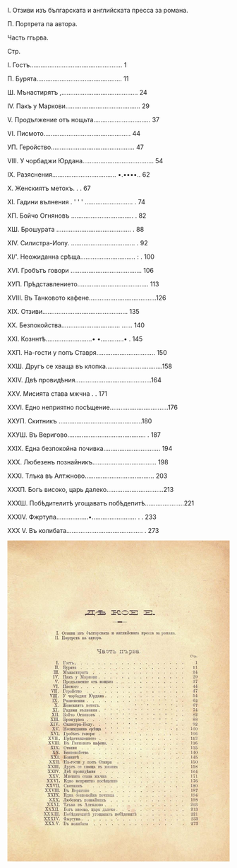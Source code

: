 ﻿I. Отзиви изъ българската и английската пресса за романа.

П. Портрета па автора.

Часть ггьрва.

Стр.

I.	Гостъ.................................................... 1

П.	Бурята................................................ 11

Ш.	Мънастирятъ ,........................................... 24

IV.	Пакъ у Маркови.......................................... 29

V.	Продължение отъ	нощьта................................ 37

VI.	Писмото................................................. 44

УП.	Геройство............................................... 47

VIII.	У чорбаджи Юрдана........................................ 54

IX.	Разяснения.................................... •.••••..	62

X.	Женскиятъ метохъ.	 .	.	67

XI.	Гадини вълнения . ' ' ' ...........................	.	74

ХП.	Бойчо Огняновъ ...................................   .	82

ХШ.	Брошурата ..........................................  .	88

XIV.	Силистра-Иолу. ....................................	.	92

XI/'.	Неожиданна срѣща...............................  :	.	100

XVI.	Гробътъ говори ........................................ 106

ХУП.	Прѣдставлението........................................ 113

XVIII.	Въ Танковото кафене......................................126

XIX.	Отзиви................................................  135

XX.	Безпокойства................................. ......	140

XXI.	Козннтѣ..........................•	•.............•	.	145

ХХП.	На-гости у попъ Ставря................................. 150

ХХШ.	Другъ се хваща въ клопка................................158

XXIV.	Двѣ провидѣния...........................................164

XXV.	Мисията става мжчна . .	  171

XXVI.	Едно неприятно посѣщение.................................176

ХХУП.	Скитникъ ...............................................180

ХХУШ. Въ Веригово............................................ .	187

XXIX.	Една безпокойна почивка................................  194

XXX.	Любезенъ познайникъ.................................... 198

XXXI.	Тлъка въ Алтжново....................................... 203

ХХХП.	Богъ високо, царь далеко................................213

ХХХШ.	Побѣдителитѣ угощаватъ побѣдепитѣ......................221

XXXIV. Фжртупа..................•......................... .	.	233

XXX V. Въ колибата........................................... .	273

![original](images/559.jpg)

